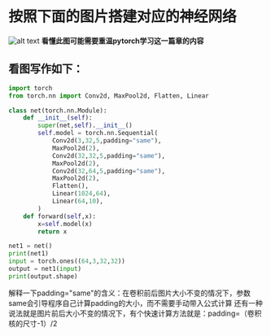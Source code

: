 # 按照下面的图片搭建对应的神经网络
![alt text](https://img-blog.csdnimg.cn/f217ce07c45f4c7c930b36f24e1b695d.png)
**看懂此图可能需要重温pytorch学习这一篇章的内容**

## 看图写作如下：
```python
import torch
from torch.nn import Conv2d, MaxPool2d, Flatten, Linear

class net(torch.nn.Module):
    def __init__(self):
        super(net,self).__init__()
        self.model = torch.nn.Sequential(
            Conv2d(3,32,5,padding="same"),
            MaxPool2d(2),
            Conv2d(32,32,5,padding="same"),
            MaxPool2d(2),
            Conv2d(32,64,5,padding="same"),
            MaxPool2d(2),
            Flatten(),
            Linear(1024,64),
            Linear(64,10),
        )
    def forward(self,x):
        x=self.model(x)
        return x

net1 = net()
print(net1)
input = torch.ones((64,3,32,32))
output = net1(input)
print(output.shape)
```

解释一下padding="same"的含义：在卷积前后图片大小不变的情况下，参数same会引导程序自己计算padding的大小，而不需要手动带入公式计算
还有一种说法就是图片前后大小不变的情况下，有个快速计算方法就是：padding=（卷积核的尺寸-1）/2


